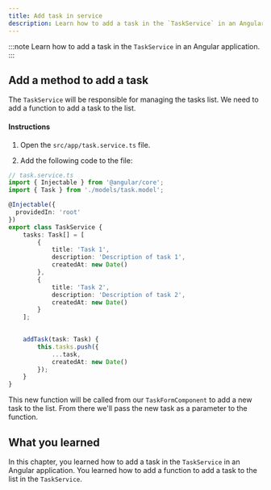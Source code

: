 ```yaml
---
title: Add task in service
description: Learn how to add a task in the `TaskService` in an Angular application.
---
```


:::note
Learn how to add a task in the `TaskService` in an Angular application.
:::

## Add a method to add a task

The `TaskService` will be responsible for managing the tasks list.
We need to add a function to add a task to the list.

#### Instructions

1. Open the `src/app/task.service.ts` file.

2. Add the following code to the file:

```typescript ins={"Add the addTask function": 20-23}
// task.service.ts
import { Injectable } from '@angular/core';
import { Task } from './models/task.model';

@Injectable({
  providedIn: 'root'
})
export class TaskService {
    tasks: Task[] = [
        {
            title: 'Task 1',
            description: 'Description of task 1',
            createdAt: new Date()
        },
        {
            title: 'Task 2',
            description: 'Description of task 2',
            createdAt: new Date()
        }
    ];

    
    addTask(task: Task) {
        this.tasks.push({
            ...task,
            createdAt: new Date()
        });
    }
}
```

This new function will be called from our `TaskFormComponent` to add a new task to the list.
From there we'll pass the new task as a parameter to the function.

## What you learned

In this chapter, you learned how to add a task in the `TaskService` in an Angular application. You learned how to add a function to add a task to the list in the `TaskService`.
